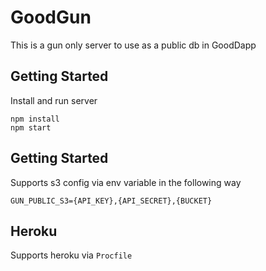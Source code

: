# GoodGun

This is a gun only server to use as a public db in GoodDapp

## Getting Started

Install and run server

```
npm install
npm start
```

## Getting Started

Supports s3 config via env variable in the following way

```
GUN_PUBLIC_S3={API_KEY},{API_SECRET},{BUCKET}
```

## Heroku

Supports heroku via `Procfile`
